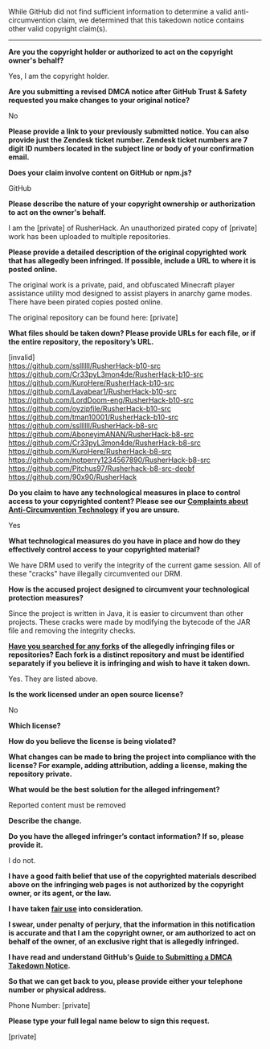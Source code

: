 While GitHub did not find sufficient information to determine a valid anti-circumvention claim, we determined that this takedown notice contains other valid copyright claim(s).

---

**Are you the copyright holder or authorized to act on the copyright owner's behalf?**

Yes, I am the copyright holder.

**Are you submitting a revised DMCA notice after GitHub Trust & Safety requested you make changes to your original notice?**

No

**Please provide a link to your previously submitted notice. You can also provide just the Zendesk ticket number. Zendesk ticket numbers are 7 digit ID numbers located in the subject line or body of your confirmation email.**

**Does your claim involve content on GitHub or npm.js?**

GitHub

**Please describe the nature of your copyright ownership or authorization to act on the owner's behalf.**

I am the [private] of RusherHack. An unauthorized pirated copy of [private] work has been uploaded to multiple repositories.

**Please provide a detailed description of the original copyrighted work that has allegedly been infringed. If possible, include a URL to where it is posted online.**

The original work is a private, paid, and obfuscated Minecraft player assistance utility mod designed to assist players in anarchy game modes. There have been pirated copies posted online.

The original repository can be found here: [private]

**What files should be taken down? Please provide URLs for each file, or if the entire repository, the repository’s URL.**

[invalid]  
https://github.com/ssllllll/RusherHack-b10-src  
https://github.com/Cr33pyL3mon4de/RusherHack-b10-src  
https://github.com/KuroHere/RusherHack-b10-src  
https://github.com/Lavabear1/RusherHack-b10-src  
https://github.com/LordDoom-eng/RusherHack-b10-src  
https://github.com/oyzipfile/RusherHack-b10-src  
https://github.com/tman10001/RusherHack-b10-src  
https://github.com/ssllllll/RusherHack-b8-src  
https://github.com/AboneyimANAN/RusherHack-b8-src  
https://github.com/Cr33pyL3mon4de/RusherHack-b8-src  
https://github.com/KuroHere/RusherHack-b8-src  
https://github.com/notperry1234567890/RusherHack-b8-src  
https://github.com/Pitchus97/Rusherhack-b8-src-deobf  
https://github.com/90x90/RusherHack

**Do you claim to have any technological measures in place to control access to your copyrighted content? Please see our <a href="https://docs.github.com/articles/guide-to-submitting-a-dmca-takedown-notice#complaints-about-anti-circumvention-technology">Complaints about Anti-Circumvention Technology</a> if you are unsure.**

Yes

**What technological measures do you have in place and how do they effectively control access to your copyrighted material?**

We have DRM used to verify the integrity of the current game session. All of these "cracks" have illegally circumvented our DRM.

**How is the accused project designed to circumvent your technological protection measures?**

Since the project is written in Java, it is easier to circumvent than other projects. These cracks were made by modifying the bytecode of the JAR file and removing the integrity checks.

**<a href="https://docs.github.com/articles/dmca-takedown-policy#b-what-about-forks-or-whats-a-fork">Have you searched for any forks</a> of the allegedly infringing files or repositories? Each fork is a distinct repository and must be identified separately if you believe it is infringing and wish to have it taken down.**

Yes. They are listed above.

**Is the work licensed under an open source license?**

No

**Which license?**

**How do you believe the license is being violated?**

**What changes can be made to bring the project into compliance with the license? For example, adding attribution, adding a license, making the repository private.**

**What would be the best solution for the alleged infringement?**

Reported content must be removed

**Describe the change.**

**Do you have the alleged infringer’s contact information? If so, please provide it.**

I do not.

**I have a good faith belief that use of the copyrighted materials described above on the infringing web pages is not authorized by the copyright owner, or its agent, or the law.**

**I have taken <a href="https://www.lumendatabase.org/topics/22">fair use</a> into consideration.**

**I swear, under penalty of perjury, that the information in this notification is accurate and that I am the copyright owner, or am authorized to act on behalf of the owner, of an exclusive right that is allegedly infringed.**

**I have read and understand GitHub's <a href="https://docs.github.com/articles/guide-to-submitting-a-dmca-takedown-notice/">Guide to Submitting a DMCA Takedown Notice</a>.**

**So that we can get back to you, please provide either your telephone number or physical address.**

Phone Number: [private]

**Please type your full legal name below to sign this request.**

[private]
